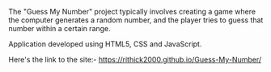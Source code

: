 The "Guess My Number" project typically involves creating a game where the computer generates a random number, and the player tries to guess that number within a certain range.

Application developed using HTML5, CSS and JavaScript.

Here's the link to the site:- https://rithick2000.github.io/Guess-My-Number/
